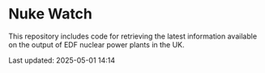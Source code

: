 # Nuke Watch

This repository includes code for retrieving the latest information available on the output of EDF nuclear power plants in the UK.

Last updated: 2025-05-01 14:14